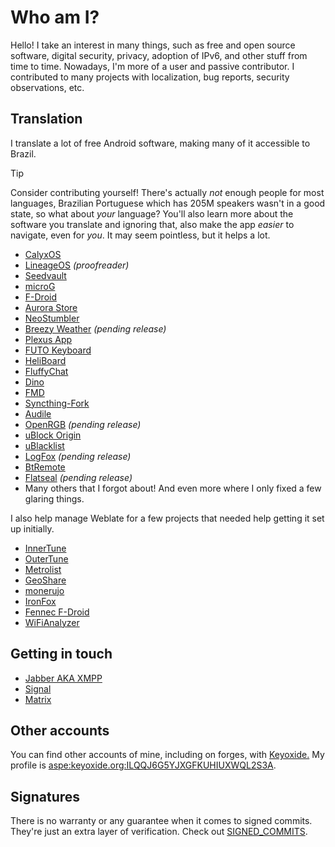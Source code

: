 # Who am I?
Hello! I take an interest in many things, such as free and open source software, digital security, privacy, adoption of IPv6, and other stuff from time to time.
Nowadays, I'm more of a user and passive contributor. I contributed to many projects with localization, bug reports, security observations, etc.

## Translation
I translate a lot of free Android software, making many of it accessible to Brazil.

> [!TIP]
> Consider contributing yourself! There's actually *not* enough people for most languages, Brazilian Portuguese which has 205M speakers
> wasn't in a good state, so what about *your* language? You'll also learn more about the software you translate and ignoring that,
> also make the app *easier* to navigate, even for *you*. It may seem pointless, but it helps a lot.

- [CalyxOS](https://calyxos.org)
- [LineageOS](https://lineageos.org) _(proofreader)_
- [Seedvault](https://github.com/seedvault-app/seedvault)
- [microG](https://microg.org)
- [F-Droid](https://f-droid.org)
- [Aurora Store](https://auroraoss.com)
- [NeoStumbler](https://github.com/mjaakko/NeoStumbler)
- [Breezy Weather](https://github.com/breezy-weather/breezy-weather) _(pending release)_
- [Plexus App](https://github.com/techlore/Plexus-app)
- [FUTO Keyboard](https://keyboard.futo.org)
- [HeliBoard](https://github.com/Helium314/HeliBoard)
- [FluffyChat](https://fluffychat.im)
- [Dino](https://dino.im)
- [FMD](https://fmd-foss.org)
- [Syncthing-Fork](https://github.com/Catfriend1/syncthing-android)
- [Audile](https://github.com/aleksey-saenko/MusicRecognizer)
- [OpenRGB](https://openrgb.org) _(pending release)_
- [uBlock Origin](https://github.com/gorhill/uBlock)
- [uBlacklist](https://ublacklist.github.io/)
- [LogFox](https://github.com/F0x1d/LogFox) _(pending release)_
- [BtRemote](https://gitlab.com/Atharok/BtRemote)
- [Flatseal](https://github.com/tchx84/Flatseal) _(pending release)_
- Many others that I forgot about! And even more where I only fixed a few glaring things.

I also help manage Weblate for a few projects that needed help getting it set up initially.

- [InnerTune](https://hosted.weblate.org/engage/innertune)
- [OuterTune](https://hosted.weblate.org/engage/outertune)
- [Metrolist](https://hosted.weblate.org/engage/metrolist)
- [GeoShare](https://hosted.weblate.org/engage/geoshare)
- [monerujo](https://hosted.weblate.org/engage/monerujo)
- [IronFox](https://hosted.weblate.org/engage/ironfox)
- [Fennec F-Droid](https://translate.codeberg.org/engage/fennec)
- [WiFiAnalyzer](https://hosted.weblate.org/engage/wifianalyzer)

## Getting in touch
- [Jabber AKA XMPP](xmpp:lucasmz@xmpp.eco.br?omemo-sid-1429202661=8e288e9179004bd999c12b31e51fde3327923141baf05597ce3373075358915b;omemo-sid-998107191=a93bc4906f284c5f13aff7341ec31358f7c0416aa7a6aff16994e1e54a7f8919)
- [Signal](https://signal.me/#eu/UFYUFWCLBEiMJU4xgYt6lHqKkDLhBv-cgTbGqOw_9q0NIINL6QVJ7oDcbO0lTjqY)
- [Matrix](https://matrix.to/#/@lucasmz:catgirl.cloud)

## Other accounts
You can find other accounts of mine, including on forges, with [Keyoxide.](https://keyoxide.org) My profile is [aspe:keyoxide.org:ILQQJ6G5YJXGFKUHIUXWQL2S3A](https://keyoxide.org/aspe:keyoxide.org:ILQQJ6G5YJXGFKUHIUXWQL2S3A).

## Signatures
There is no warranty or any guarantee when it comes to signed commits. They're just an extra layer of verification. Check out [SIGNED_COMMITS](SIGNED_COMMITS.md).
